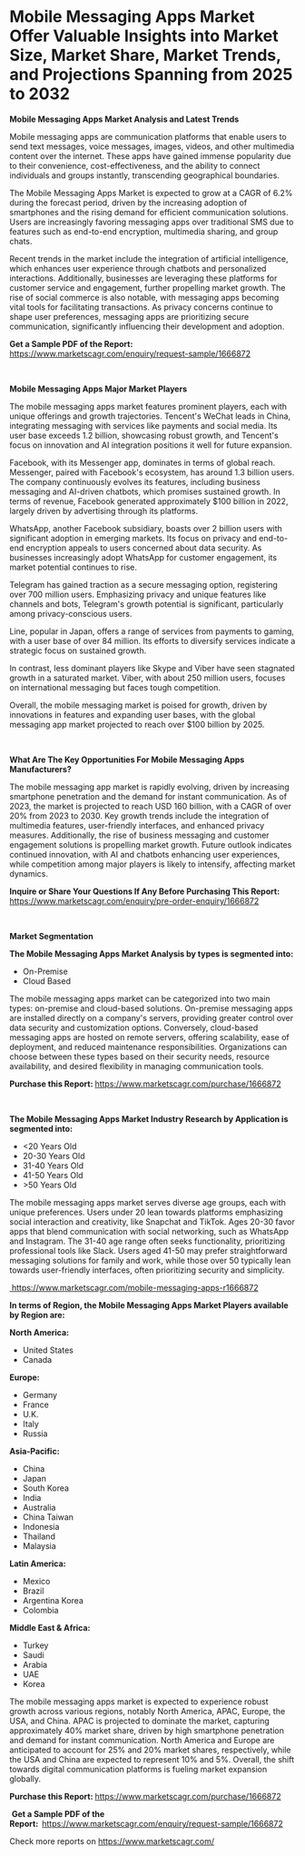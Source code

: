 <p><h1>Mobile Messaging Apps Market Offer Valuable Insights into Market Size, Market Share, Market Trends, and Projections Spanning from 2025 to 2032</h1></p><p><strong>Mobile Messaging Apps Market Analysis and Latest Trends</strong></p>
<p><p>Mobile messaging apps are communication platforms that enable users to send text messages, voice messages, images, videos, and other multimedia content over the internet. These apps have gained immense popularity due to their convenience, cost-effectiveness, and the ability to connect individuals and groups instantly, transcending geographical boundaries. </p><p>The Mobile Messaging Apps Market is expected to grow at a CAGR of 6.2% during the forecast period, driven by the increasing adoption of smartphones and the rising demand for efficient communication solutions. Users are increasingly favoring messaging apps over traditional SMS due to features such as end-to-end encryption, multimedia sharing, and group chats. </p><p>Recent trends in the market include the integration of artificial intelligence, which enhances user experience through chatbots and personalized interactions. Additionally, businesses are leveraging these platforms for customer service and engagement, further propelling market growth. The rise of social commerce is also notable, with messaging apps becoming vital tools for facilitating transactions. As privacy concerns continue to shape user preferences, messaging apps are prioritizing secure communication, significantly influencing their development and adoption.</p></p>
<p><strong>Get a Sample PDF of the Report:&nbsp;</strong> <a href="https://www.marketscagr.com/enquiry/request-sample/1666872?utm_campaign=2461&utm_medium=2&utm_source=Github&utm_content=ia&utm_term=06032025&utm_id=mobile-messaging-apps">https://www.marketscagr.com/enquiry/request-sample/1666872</a></p>
<p>&nbsp;</p>
<p><strong>Mobile Messaging Apps Major Market Players</strong></p>
<p><p>The mobile messaging apps market features prominent players, each with unique offerings and growth trajectories. Tencent's WeChat leads in China, integrating messaging with services like payments and social media. Its user base exceeds 1.2 billion, showcasing robust growth, and Tencent's focus on innovation and AI integration positions it well for future expansion.</p><p>Facebook, with its Messenger app, dominates in terms of global reach. Messenger, paired with Facebook's ecosystem, has around 1.3 billion users. The company continuously evolves its features, including business messaging and AI-driven chatbots, which promises sustained growth. In terms of revenue, Facebook generated approximately $100 billion in 2022, largely driven by advertising through its platforms.</p><p>WhatsApp, another Facebook subsidiary, boasts over 2 billion users with significant adoption in emerging markets. Its focus on privacy and end-to-end encryption appeals to users concerned about data security. As businesses increasingly adopt WhatsApp for customer engagement, its market potential continues to rise.</p><p>Telegram has gained traction as a secure messaging option, registering over 700 million users. Emphasizing privacy and unique features like channels and bots, Telegram's growth potential is significant, particularly among privacy-conscious users. </p><p>Line, popular in Japan, offers a range of services from payments to gaming, with a user base of over 84 million. Its efforts to diversify services indicate a strategic focus on sustained growth.</p><p>In contrast, less dominant players like Skype and Viber have seen stagnated growth in a saturated market. Viber, with about 250 million users, focuses on international messaging but faces tough competition.</p><p>Overall, the mobile messaging market is poised for growth, driven by innovations in features and expanding user bases, with the global messaging app market projected to reach over $100 billion by 2025.</p></p>
<p>&nbsp;</p>
<p><strong>What Are The Key Opportunities For Mobile Messaging Apps Manufacturers?</strong></p>
<p><p>The mobile messaging app market is rapidly evolving, driven by increasing smartphone penetration and the demand for instant communication. As of 2023, the market is projected to reach USD 160 billion, with a CAGR of over 20% from 2023 to 2030. Key growth trends include the integration of multimedia features, user-friendly interfaces, and enhanced privacy measures. Additionally, the rise of business messaging and customer engagement solutions is propelling market growth. Future outlook indicates continued innovation, with AI and chatbots enhancing user experiences, while competition among major players is likely to intensify, affecting market dynamics.</p></p>
<p><strong>Inquire or Share Your Questions If Any Before Purchasing This Report:</strong> <a href="https://www.marketscagr.com/enquiry/pre-order-enquiry/1666872?utm_campaign=2461&utm_medium=2&utm_source=Github&utm_content=ia&utm_term=06032025&utm_id=mobile-messaging-apps">https://www.marketscagr.com/enquiry/pre-order-enquiry/1666872</a></p>
<p>&nbsp;</p>
<p><strong>Market Segmentation</strong></p>
<p><strong>The Mobile Messaging Apps Market Analysis by types is segmented into:</strong></p>
<p><ul><li>On-Premise</li><li>Cloud Based</li></ul></p>
<p><p>The mobile messaging apps market can be categorized into two main types: on-premise and cloud-based solutions. On-premise messaging apps are installed directly on a company's servers, providing greater control over data security and customization options. Conversely, cloud-based messaging apps are hosted on remote servers, offering scalability, ease of deployment, and reduced maintenance responsibilities. Organizations can choose between these types based on their security needs, resource availability, and desired flexibility in managing communication tools.</p></p>
<p><strong>Purchase this Report:&nbsp;</strong><a href="https://www.marketscagr.com/purchase/1666872?utm_campaign=2461&utm_medium=2&utm_source=Github&utm_content=ia&utm_term=06032025&utm_id=mobile-messaging-apps">https://www.marketscagr.com/purchase/1666872</a></p>
<p>&nbsp;</p>
<p><strong>The Mobile Messaging Apps Market Industry Research by Application is segmented into:</strong></p>
<p><ul><li><20 Years Old</li><li>20-30 Years Old</li><li>31-40 Years Old</li><li>41-50 Years Old</li><li>>50 Years Old</li></ul></p>
<p><p>The mobile messaging apps market serves diverse age groups, each with unique preferences. Users under 20 lean towards platforms emphasizing social interaction and creativity, like Snapchat and TikTok. Ages 20-30 favor apps that blend communication with social networking, such as WhatsApp and Instagram. The 31-40 age range often seeks functionality, prioritizing professional tools like Slack. Users aged 41-50 may prefer straightforward messaging solutions for family and work, while those over 50 typically lean towards user-friendly interfaces, often prioritizing security and simplicity.</p></p>
<p><a href="https://www.marketscagr.com/mobile-messaging-apps-r1666872?utm_campaign=2461&utm_medium=2&utm_source=Github&utm_content=ia&utm_term=06032025&utm_id=mobile-messaging-apps">&nbsp;https://www.marketscagr.com/mobile-messaging-apps-r1666872</a></p>
<p><strong>In terms of Region, the Mobile Messaging Apps Market Players available by Region are:</strong></p>
<p>
    <p> <strong> North America: </strong>
        <ul>
            <li>United States</li>
            <li>Canada</li>
        </ul>
        </p> 
    <p> <strong> Europe: </strong>
        <ul>
            <li>Germany</li>
            <li>France</li>
            <li>U.K.</li>
            <li>Italy</li>
            <li>Russia</li>
        </ul>
        </p> 
    <p> <strong> Asia-Pacific: </strong>
        <ul>
            <li>China</li>
            <li>Japan</li>
            <li>South Korea</li>
            <li>India</li>
            <li>Australia</li>
            <li>China Taiwan</li>
            <li>Indonesia</li>
            <li>Thailand</li>
            <li>Malaysia</li>
        </ul>
        </p> 
    <p> <strong> Latin America: </strong>
        <ul>
            <li>Mexico</li>
            <li>Brazil</li>
            <li>Argentina Korea</li>
            <li>Colombia</li>
        </ul>
        </p> 
    <p> <strong> Middle East & Africa: </strong>
        <ul>
            <li>Turkey</li>
            <li>Saudi</li>
            <li>Arabia</li>
            <li>UAE</li>
            <li>Korea</li>
        </ul>
    </p>
    </p>
<p><p>The mobile messaging apps market is expected to experience robust growth across various regions, notably North America, APAC, Europe, the USA, and China. APAC is projected to dominate the market, capturing approximately 40% market share, driven by high smartphone penetration and demand for instant communication. North America and Europe are anticipated to account for 25% and 20% market shares, respectively, while the USA and China are expected to represent 10% and 5%. Overall, the shift towards digital communication platforms is fueling market expansion globally.</p></p>
<p><strong>Purchase this Report: </strong><a href="https://www.marketscagr.com/purchase/1666872?utm_campaign=2461&utm_medium=2&utm_source=Github&utm_content=ia&utm_term=06032025&utm_id=mobile-messaging-apps">https://www.marketscagr.com/purchase/1666872</a></p>
<p>&nbsp;<strong>Get a Sample PDF of the Report:&nbsp;&nbsp;</strong><a href="https://www.marketscagr.com/enquiry/request-sample/1666872?utm_campaign=2461&utm_medium=2&utm_source=Github&utm_content=ia&utm_term=06032025&utm_id=mobile-messaging-apps">https://www.marketscagr.com/enquiry/request-sample/1666872</a></p>
<p><strong></strong></p>
<p>Check more reports on <a href="https://www.marketscagr.com/?utm_campaign=2461&utm_medium=2&utm_source=Github&utm_content=ia&utm_term=06032025&utm_id=mobile-messaging-apps">https://www.marketscagr.com/</a></p>
